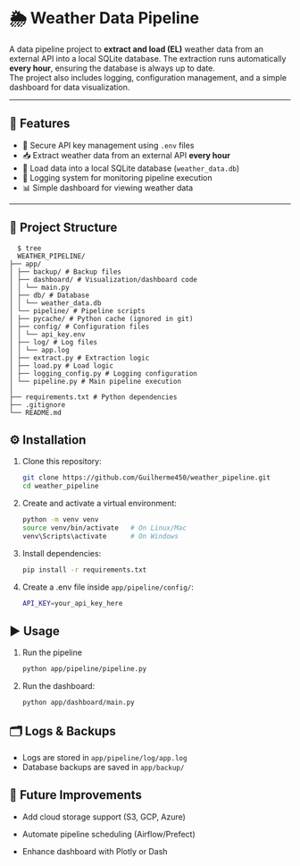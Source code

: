 # 🌦️ Weather Data Pipeline

A data pipeline project to **extract and load (EL)** weather data from an external API into a local SQLite database.
The extraction runs automatically **every hour**, ensuring the database is always up to date.  
The project also includes logging, configuration management, and a simple dashboard for data visualization.

---

## 📌 Features
- 🔑 Secure API key management using `.env` files  
- 📥 Extract weather data from an external API **every hour**    
- 💾 Load data into a local SQLite database (`weather_data.db`)  
- 📝 Logging system for monitoring pipeline execution  
- 📊 Simple dashboard for viewing weather data  

---

## 📂 Project Structure
```shell
  $ tree
  WEATHER_PIPELINE/
├── app/
│ ├── backup/ # Backup files
│ ├── dashboard/ # Visualization/dashboard code
│ │ └── main.py
│ ├── db/ # Database
│ │ └── weather_data.db
│ └── pipeline/ # Pipeline scripts
│ ├── pycache/ # Python cache (ignored in git)
│ ├── config/ # Configuration files
│ │ └── api_key.env
│ ├── log/ # Log files
│ │ └── app.log
│ ├── extract.py # Extraction logic
│ ├── load.py # Load logic
│ ├── logging_config.py # Logging configuration
│ └── pipeline.py # Main pipeline execution
│
├── requirements.txt # Python dependencies
├── .gitignore
└── README.md
```

## ⚙️ Installation
1. Clone this repository:
    ```bash
    git clone https://github.com/Guilherme450/weather_pipeline.git
    cd weather_pipeline

2. Create and activate a virtual environment:
    ```bash
    python -m venv venv
    source venv/bin/activate   # On Linux/Mac
    venv\Scripts\activate      # On Windows

3. Install dependencies:
    ```bash
    pip install -r requirements.txt

4. Create a .env file inside `app/pipeline/config/`:
    ```bash
    API_KEY=your_api_key_here

## ▶️ Usage
1. Run the pipeline
    ```bash
    python app/pipeline/pipeline.py

2. Run the dashboard:
    ```bash
    python app/dashboard/main.py

## 🗂️ Logs & Backups
- Logs are stored in `app/pipeline/log/app.log`
- Database backups are saved in `app/backup/`

## 🚀 Future Improvements
- Add cloud storage support (S3, GCP, Azure)

- Automate pipeline scheduling (Airflow/Prefect)

- Enhance dashboard with Plotly or Dash